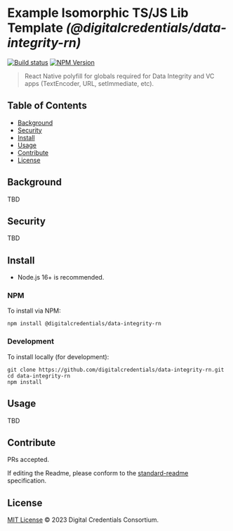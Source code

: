 # Example Isomorphic TS/JS Lib Template _(@digitalcredentials/data-integrity-rn)_

[![Build status](https://img.shields.io/github/actions/workflow/status/digitalcredentials/data-integrity-rn/main.yml?branch=main)](https://github.com/digitalcredentials/data-integrity-rn/actions?query=workflow%3A%22Node.js+CI%22)
[![NPM Version](https://img.shields.io/npm/v/@digitalcredentials/data-integrity-rn.svg)](https://npm.im/@digitalcredentials/data-integrity-rn)

> React Native polyfill for globals required for Data Integrity and VC apps (TextEncoder, URL, setImmediate, etc).

## Table of Contents

- [Background](#background)
- [Security](#security)
- [Install](#install)
- [Usage](#usage)
- [Contribute](#contribute)
- [License](#license)

## Background

TBD

## Security

TBD

## Install

- Node.js 16+ is recommended.

### NPM

To install via NPM:

```
npm install @digitalcredentials/data-integrity-rn
```

### Development

To install locally (for development):

```
git clone https://github.com/digitalcredentials/data-integrity-rn.git
cd data-integrity-rn
npm install
```

## Usage

TBD

## Contribute

PRs accepted.

If editing the Readme, please conform to the
[standard-readme](https://github.com/RichardLitt/standard-readme) specification.

## License

[MIT License](LICENSE.md) © 2023 Digital Credentials Consortium.
